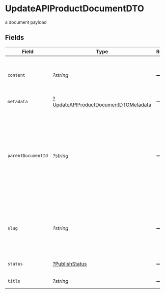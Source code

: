 # UpdateAPIProductDocumentDTO

a document payload


## Fields

| Field                                                                                                                                     | Type                                                                                                                                      | Required                                                                                                                                  | Description                                                                                                                               | Example                                                                                                                                   |
| ----------------------------------------------------------------------------------------------------------------------------------------- | ----------------------------------------------------------------------------------------------------------------------------------------- | ----------------------------------------------------------------------------------------------------------------------------------------- | ----------------------------------------------------------------------------------------------------------------------------------------- | ----------------------------------------------------------------------------------------------------------------------------------------- |
| `content`                                                                                                                                 | *?string*                                                                                                                                 | :heavy_minus_sign:                                                                                                                        | base64 encoded string of the document content                                                                                             | YmFzZTY0LWVuY29kZWQgdGV4dCBzdHJpbmc=                                                                                                      |
| `metadata`                                                                                                                                | [?UpdateAPIProductDocumentDTOMetadata](../../models/shared/UpdateAPIProductDocumentDTOMetadata.md)                                        | :heavy_minus_sign:                                                                                                                        | N/A                                                                                                                                       |                                                                                                                                           |
| `parentDocumentId`                                                                                                                        | *?string*                                                                                                                                 | :heavy_minus_sign:                                                                                                                        | Parent document Id. If this value is explicitly set to null, the<br/>document will be put as a top level document at the bottom of the tree.<br/> | dd4e1b98-3629-4dd3-acc0-759a726ffee2                                                                                                      |
| `slug`                                                                                                                                    | *?string*                                                                                                                                 | :heavy_minus_sign:                                                                                                                        | document slug. must be unique accross documents belonging to an api product                                                               | path-for-seo                                                                                                                              |
| `status`                                                                                                                                  | [?PublishStatus](../../models/shared/PublishStatus.md)                                                                                    | :heavy_minus_sign:                                                                                                                        | document publish status                                                                                                                   |                                                                                                                                           |
| `title`                                                                                                                                   | *?string*                                                                                                                                 | :heavy_minus_sign:                                                                                                                        | document title                                                                                                                            | How to update a document in Konnect DocumentHub                                                                                           |